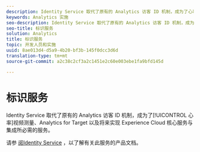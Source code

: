 ```yaml
---
description: Identity Service 取代了原有的 Analytics 访客 ID 机制，成为了心率视频测量、Analytics for Target 以及将来实现 Experience Cloud 核心服务与集成所必需的服务。
keywords: Analytics 实施
seo-description: Identity Service 取代了原有的 Analytics 访客 ID 机制，成为了心率视频测量、Analytics for Target 以及将来实现 Experience Cloud 核心服务与集成所必需的服务。
seo-title: 标识服务
solution: Analytics
title: 标识服务
topic: 开发人员和实施
uuid: 8ae013d4-d5a9-4b20-bf3b-145f0dcc3d6d
translation-type: tm+mt
source-git-commit: a2c38c2cf3a2c1451e2c60e003ebe1fa9bfd145d

---
```



# 标识服务

Identity Service 取代了原有的 Analytics 访客 ID 机制，成为了[!UICONTROL 心率]视频测量、Analytics for Target 以及将来实现 Experience Cloud 核心服务与集成所必需的服务。

请参 [阅Identity Service](https://marketing.adobe.com/resources/help/en_US/mcvid/) ，以了解有关此服务的产品文档。
